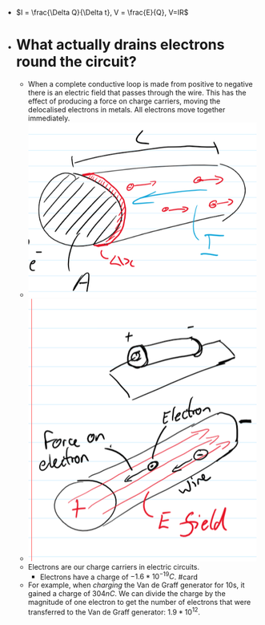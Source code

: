 - $I = \frac{\Delta Q}{\Delta t}, V = \frac{E}{Q}, V=IR$
- # What actually drains electrons round the circuit?
	- When a complete conductive loop is made from positive to negative there is an electric field that passes through the wire. This has the effect of producing a force on charge carriers, moving the delocalised electrons in metals. All electrons move together immediately.
	- ![Electrons relating to A, C and I.png](../assets/Electrons_relating_to_A,_C_and_I_1662393047839_0.png)
	- ![Electrons passing through an electric field.png](../assets/Electrons_passing_through_an_electric_field_1662393058140_0.png)
	- Electrons are our charge carriers in electric circuits.
		- Electrons have a charge of $-1.6*10^{-19}C$. #card
	- For example, when *charging* the Van de Graff generator for 10s, it gained a charge of $304 nC$. We can divide the charge by the magnitude of one electron to get the number of electrons that were transferred to the Van de Graff generator: $1.9*10^{12}$.